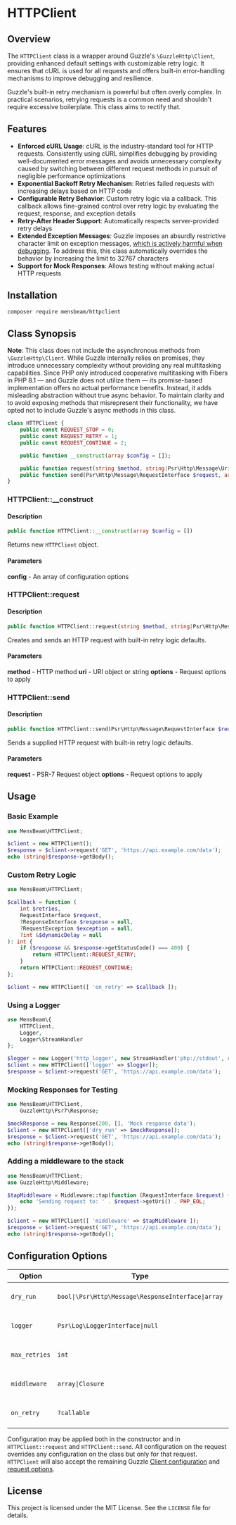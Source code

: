# HTTPClient

[a]: https://docs.guzzlephp.org/en/stable/quickstart.html#creating-a-client
[b]: https://docs.guzzlephp.org/en/stable/request-options.html
[c]: https://github.com/guzzle/guzzle/issues/1722

## Overview
The `HTTPClient` class is a wrapper around Guzzle's `\GuzzleHttp\Client`, providing enhanced default settings with customizable retry logic. It ensures that cURL is used for all requests and offers built-in error-handling mechanisms to improve debugging and resilience.

Guzzle's built-in retry mechanism is powerful but often overly complex. In practical scenarios, retrying requests is a common need and shouldn't require excessive boilerplate. This class aims to rectify that.

## Features
- **Enforced cURL Usage**: cURL is the industry-standard tool for HTTP requests. Consistently using cURL simplifies debugging by providing well-documented error messages and avoids unnecessary complexity caused by switching between different request methods in pursuit of negligible performance optimizations
- **Exponential Backoff Retry Mechanism**: Retries failed requests with increasing delays based on HTTP code
- **Configurable Retry Behavior**: Custom retry logic via a callback. This callback allows fine-grained control over retry logic by evaluating the request, response, and exception details
- **Retry-After Header Support**: Automatically respects server-provided retry delays
- **Extended Exception Messages**: Guzzle imposes an absurdly restrictive character limit on exception messages, [which is actively harmful when debugging][c]. To address this, this class automatically overrides the behavior by increasing the limit to 32767 characters
- **Support for Mock Responses**: Allows testing without making actual HTTP requests

## Installation
```bash
composer require mensbeam/httpclient
```

## Class Synopsis

**Note**: This class does not include the asynchronous methods from `\GuzzleHttp\Client`. While Guzzle internally relies on promises, they introduce unnecessary complexity without providing any real multitasking capabilities. Since PHP only introduced cooperative multitasking with Fibers in PHP 8.1 — and Guzzle does not utilize them — its promise-based implementation offers no actual performance benefits. Instead, it adds misleading abstraction without true async behavior. To maintain clarity and to avoid exposing methods that misrepresent their functionality, we have opted not to include Guzzle's async methods in this class.

```php
class HTTPClient {
    public const REQUEST_STOP = 0;
    public const REQUEST_RETRY = 1;
    public const REQUEST_CONTINUE = 2;

    public function __construct(array $config = []);

    public function request(string $method, string|Psr\Http\Message\UriInterface $uri, array $options = []): Psr\Http\Message\ResponseInterface;
    public function send(Psr\Http\Message\RequestInterface $request, array $options = []): Psr\Http\Message\ResponseInterface;
}
```

### HTTPClient::__construct
#### Description
```php
public function HTTPClient::__construct(array $config = [])
```

Returns new `HTTPClient` object.

#### Parameters
**config** - An array of configuration options

### HTTPClient::request
#### Description
```php
public function HTTPClient::request(string $method, string|Psr\Http\Message\UriInterface $uri, array $options = []): Psr\Http\Message\ResponseInterface
```

Creates and sends an HTTP request with built-in retry logic defaults.

#### Parameters
**method** - HTTP method
**uri** - URI object or string
**options** - Request options to apply

### HTTPClient::send
#### Description
```php
public function HTTPClient::send(Psr\Http\Message\RequestInterface $request, array $options = []): Psr\Http\Message\ResponseInterface;
```

Sends a supplied HTTP request with built-in retry logic defaults.

#### Parameters
**request** - PSR-7 Request object
**options** - Request options to apply

## Usage
### Basic Example
```php
use MensBeam\HTTPClient;

$client = new HTTPClient();
$response = $client->request('GET', 'https://api.example.com/data');
echo (string)$response->getBody();
```

### Custom Retry Logic
```php
use MensBeam\HTTPClient;

$callback = function (
    int $retries,
    RequestInterface $request,
    ?ResponseInterface $response = null,
    ?RequestException $exception = null,
    ?int &$dynamicDelay = null
): int {
    if ($response && $response->getStatusCode() === 400) {
        return HTTPClient::REQUEST_RETRY;
    }
    return HTTPClient::REQUEST_CONTINUE;
};

$client = new HTTPClient([ 'on_retry' => $callback ]);
```

### Using a Logger
```php
use MensBeam\{
    HTTPClient,
    Logger,
    Logger\StreamHandler
};

$logger = new Logger('http_logger', new StreamHandler('php://stdout', range(0, 7)));
$client = new HTTPClient(['logger' => $logger]);
$response = $client->request('GET', 'https://api.example.com/data');
```

### Mocking Responses for Testing
```php
use MensBeam\HTTPClient,
    GuzzleHttp\Psr7\Response;

$mockResponse = new Response(200, [], 'Mock response data');
$client = new HTTPClient(['dry_run' => $mockResponse]);
$response = $client->request('GET', 'https://api.example.com/data');
echo (string)$response->getBody();
```

### Adding a middleware to the stack
```php
use MensBeam\HTTPClient;
use GuzzleHttp\Middleware;

$tapMiddleware = Middleware::tap(function (RequestInterface $request) {
    echo 'Sending request to: ' . $request->getUri() . PHP_EOL;
});

$client = new HTTPClient([ 'middleware' => $tapMiddleware ]);
$response = $client->request('GET', 'https://api.example.com/data');
echo (string)$response->getBody();
```

## Configuration Options
| Option        | Type                                               | Default | Description                     |
|---------------|----------------------------------------------------|---------|---------------------------------|
| `dry_run`     | `bool\|\Psr\Http\Message\ResponseInterface\|array` | `false` | Enables mock responses          |
| `logger`      | `Psr\Log\LoggerInterface\|null`                    | `null`  | Logs debugging information      |
| `max_retries` | `int`                                              | `10`    | Maximum number of retries       |
| `middleware`  | `array\|Closure`                                   | `null`  | Middleware stack configuration  |
| `on_retry`    | `?callable`                                        | `null`  | Custom retry logic callback     |

Configuration may be applied both in the constructor and in `HTTPClient::request` and `HTTPClient::send`. All configuration on the request overrides any configuration on the class but only for that request. `HTTPClient` will also accept the remaining Guzzle [Client configuration][a] and [request options][b].

## License
This project is licensed under the MIT License. See the `LICENSE` file for details.